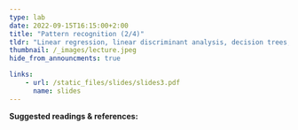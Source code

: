 ```yaml
---
type: lab
date: 2022-09-15T16:15:00+2:00
title: "Pattern recognition (2/4)"
tldr: "Linear regression, linear discriminant analysis, decision trees, linear SVM, nearest neighbours, neural nets"
thumbnail: /_images/lecture.jpeg
hide_from_announcments: true

links: 
    - url: /static_files/slides/slides3.pdf
      name: slides
---
```


**Suggested readings & references:**
